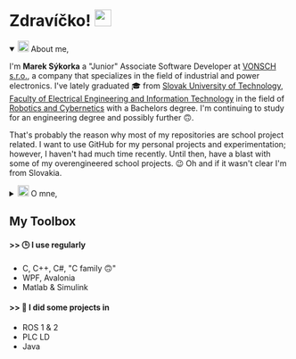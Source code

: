 <!-- ================== Greeting ================== -->
<h1>
  Zdravíčko! <img src="https://media.giphy.com/media/hvRJCLFzcasrR4ia7z/giphy.gif" width="30px">
</h1>
<!-- ================== ENG Description ================== -->
<details open>
  <summary>
    <img src="https://discord.com/assets/09598dcec149fda6bebb.svg" height="20"> About me,
  </summary>
  
I'm **Marek Sýkorka** a "Junior" Associate Software Developer at [VONSCH s.r.o.](https://www.vonsch.sk/?lang=en), a company that specializes in the field of   industrial and power electronics. I've lately graduated 🎓 from [Slovak University of Technology, Faculty of Electrical Engineering and Information Technology](https://www.fei.stuba.sk/english.html?page_id=793) in the field of [Robotics and Cybernetics](https://urk.fei.stuba.sk/) with a Bachelors degree. I'm continuing to study for an engineering degree and possibly further 🙃.
    
That's probably the reason why most of my repositories are school project related. I want to use GitHub for my personal projects and experimentation; however, I haven't had much time recently. Until then, have a blast with some of my overengineered school projects. 😉 Oh and if it wasn't clear I'm from Slovakia.
</details>
<!-- ================== SVK Description ================== -->
<details>
  <summary>
      <img src="https://discord.com/assets/fdf312bf864f0964cb8a.svg" height="20"> O mne,
  </summary>

Volám sa **Marek Sýkorka** a som "brigádnik" na pozícii Softvérového vývojára v spoločnosti [VONSCH s.r.o.](https://www.vonsch.sk/), ktorá sa zaoberá oblasťou priemyselnej a výkonovej elektroniky. Nedávno som úspešne ukončil Bakalársky stupeň vysokoškolského štúdia 🎓 na [Slovenskej Technickej Univerzite, Fakulte Elektrotechniky a Informačných Technológií](https://www.fei.stuba.sk/) v odbore [Robotika a Kybernetika](https://urk.fei.stuba.sk/). V štúdiu pokračujem Inžinierskym stupňom štúdia a možno aj ďalej 🙃.

Aj to môže byť dôvod, prečo je väčšina mojich repozitárov zameraná na školské projekty. Časom chcem začať využívať GitHub aj na osobné projekty, ale posledne som nemal na to čas. Kým ten čas príde pokochajte sa prehnane spracovanými školskými projektami. 😉
</details>

<!-- ================== My Toolbox ================== -->
## My Toolbox
#### >> 🕒 I use regularly
- C, C++, C#, "C family 🙃"
- WPF, Avalonia
- Matlab & Simulink

#### >> 📅 I did some projects in
- ROS 1 & 2
- PLC LD
- Java
